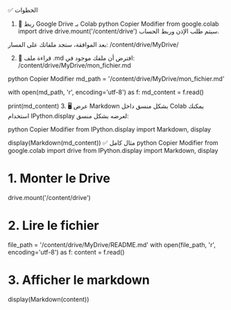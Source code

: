 ✅ الخطوات
1. 📌 ربط Google Drive بـ Colab
python
Copier
Modifier
from google.colab import drive
drive.mount('/content/drive')
سيتم طلب الإذن وربط الحساب.

بعد الموافقة، ستجد ملفاتك على المسار:
/content/drive/MyDrive/

2. 📄 قراءة ملف .md
افترض أن ملفك موجود في:
/content/drive/MyDrive/mon_fichier.md

python
Copier
Modifier
md_path = '/content/drive/MyDrive/mon_fichier.md'

with open(md_path, 'r', encoding='utf-8') as f:
    md_content = f.read()

print(md_content)
3. 🖥️ عرض Markdown بشكل منسق داخل Colab
يمكنك استخدام IPython.display لعرضه بشكل منسق:

python
Copier
Modifier
from IPython.display import Markdown, display

display(Markdown(md_content))
✅ مثال كامل
python
Copier
Modifier
from google.colab import drive
from IPython.display import Markdown, display

# 1. Monter le Drive
drive.mount('/content/drive')

# 2. Lire le fichier
file_path = '/content/drive/MyDrive/README.md'
with open(file_path, 'r', encoding='utf-8') as f:
    content = f.read()

# 3. Afficher le markdown
display(Markdown(content))
